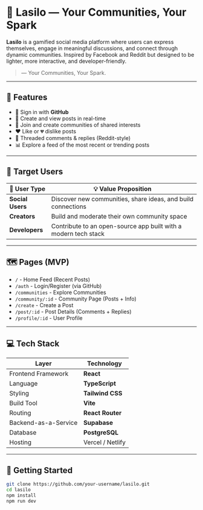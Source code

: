 # 🪩 Lasilo — Your Communities, Your Spark

**Lasilo** is a gamified social media platform where users can express themselves, engage in meaningful discussions, and connect through dynamic communities. Inspired by Facebook and Reddit but designed to be lighter, more interactive, and developer-friendly.

>— Your Communities, Your Spark.

---

## 🌟 Features

- 🔐 Sign in with **GitHub**
- 📝 Create and view posts in real-time
- 📌 Join and create communities of shared interests
- ❤️ Like or 💔 dislike posts
- 💬 Threaded comments & replies (Reddit-style)
- 📊 Explore a feed of the most recent or trending posts

---

## 🧩 Target Users

| 👤 User Type     | 💡 Value Proposition                                                |
|------------------|---------------------------------------------------------------------|
| **Social Users** | Discover new communities, share ideas, and build connections       |
| **Creators**     | Build and moderate their own community space                       |
| **Developers**   | Contribute to an open-source app built with a modern tech stack    |

---

## 🗺️ Pages (MVP)

- `/` - Home Feed (Recent Posts)
- `/auth` - Login/Register (via GitHub)
- `/communities` - Explore Communities
- `/community/:id` - Community Page (Posts + Info)
- `/create` - Create a Post
- `/post/:id` - Post Details (Comments + Replies)
- `/profile/:id` - User Profile

---

## 💻 Tech Stack

| Layer              | Technology         |
|--------------------|--------------------|
| Frontend Framework | **React**          |
| Language           | **TypeScript**     |
| Styling            | **Tailwind CSS**   |
| Build Tool         | **Vite**           |
| Routing            | **React Router**   |
| Backend-as-a-Service | **Supabase**    |
| Database           | **PostgreSQL**     |
| Hosting            | Vercel / Netlify   |

---

## 🚀 Getting Started

```bash
git clone https://github.com/your-username/lasilo.git
cd lasilo
npm install
npm run dev
